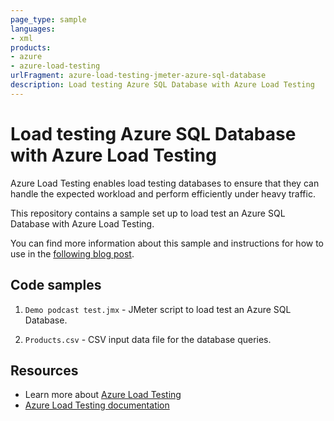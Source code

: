 ```yaml
---
page_type: sample
languages:
- xml
products:
- azure
- azure-load-testing
urlFragment: azure-load-testing-jmeter-azure-sql-database
description: Load testing Azure SQL Database with Azure Load Testing
---
```


# Load testing Azure SQL Database with Azure Load Testing

Azure Load Testing enables load testing databases to ensure that they can handle the expected workload and perform efficiently under heavy traffic.

This repository contains a sample set up to load test an Azure SQL Database with Azure Load Testing.

You can find more information about this sample and instructions for how to use in the [following blog post]().

## Code samples

1. `Demo podcast test.jmx` - JMeter script to load test an Azure SQL Database.

1. `Products.csv` - CSV input data file for the database queries.

## Resources

- Learn more about [Azure Load Testing](https://aka.ms/malt)
- [Azure Load Testing documentation](https://aka.ms/malt-docs)